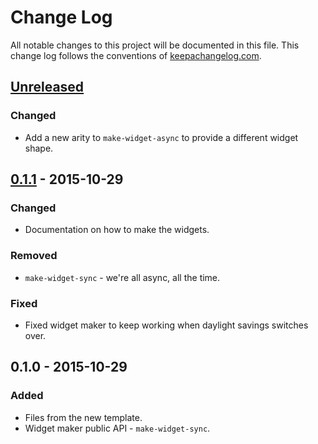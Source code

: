 # Change Log
All notable changes to this project will be documented in this file. This change log follows the conventions of [keepachangelog.com](http://keepachangelog.com/).

## [Unreleased][unreleased]
### Changed
- Add a new arity to `make-widget-async` to provide a different widget shape.

## [0.1.1] - 2015-10-29
### Changed
- Documentation on how to make the widgets.

### Removed
- `make-widget-sync` - we're all async, all the time.

### Fixed
- Fixed widget maker to keep working when daylight savings switches over.

## 0.1.0 - 2015-10-29
### Added
- Files from the new template.
- Widget maker public API - `make-widget-sync`.

[unreleased]: https://github.com/your-name/solitaire/compare/0.1.1...HEAD
[0.1.1]: https://github.com/your-name/solitaire/compare/0.1.0...0.1.1
